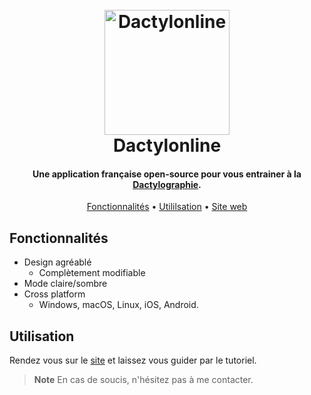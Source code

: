 
<h1 align="center">
  <br>
  <a href="https://lun4rium.github.io/OnlineTypingTest"><img src="doc/icons/favicon.ico" alt="Dactylonline" width="200"></a>
  <br>
  Dactylonline
  <br>
</h1>

<h4 align="center">Une application française open-source pour vous entrainer à la <a href="https://fr.wikipedia.org/wiki/Dactylographie" target="_blank">Dactylographie</a>.</h4>


<p align="center">
  <a href="#Fonctionnalités">Fonctionnalités</a> •
  <a href="#how-to-use">Utililsation</a> •
  <a href="#download">Site web</a>
</p>


## Fonctionnalités

* Design agréablé
  - Complètement modifiable
* Mode claire/sombre
* Cross platform
  - Windows, macOS, Linux, iOS, Android.

## Utilisation

Rendez vous sur le <a href="https://lun4rium.github.io/DactylOnline/" target="_blank">site</a> et laissez vous guider par le tutoriel.</h4>
> **Note**
> En cas de soucis, n'hésitez pas à me contacter.


